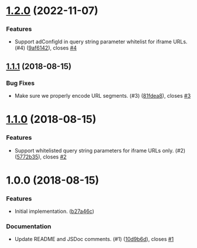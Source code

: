 <a name="1.2.0"></a>
# [1.2.0](https://github.com/brightcove/player-url/compare/v1.1.1...v1.2.0) (2022-11-07)

### Features

* Support adConfigId in query string parameter whitelist for iframe URLs. (#4) ([9af6142](https://github.com/brightcove/player-url/commit/9af6142)), closes [#4](https://github.com/brightcove/player-url/issues/4)

<a name="1.1.1"></a>
## [1.1.1](https://github.com/brightcove/player-url/compare/v1.1.0...v1.1.1) (2018-08-15)

### Bug Fixes

* Make sure we properly encode URL segments. (#3) ([81fdea8](https://github.com/brightcove/player-url/commit/81fdea8)), closes [#3](https://github.com/brightcove/player-url/issues/3)

<a name="1.1.0"></a>
# [1.1.0](https://github.com/brightcove/player-url/compare/v1.0.0...v1.1.0) (2018-08-15)

### Features

* Support whitelisted query string parameters for iframe URLs only. (#2) ([5772b35](https://github.com/brightcove/player-url/commit/5772b35)), closes [#2](https://github.com/brightcove/player-url/issues/2)

<a name="1.0.0"></a>
# 1.0.0 (2018-08-15)

### Features

* Initial implementation. ([b27a46c](https://github.com/brightcove/player-url/commit/b27a46c))

### Documentation

* Update README and JSDoc comments. (#1) ([10d9b6d](https://github.com/brightcove/player-url/commit/10d9b6d)), closes [#1](https://github.com/brightcove/player-url/issues/1)


